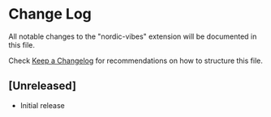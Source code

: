 # Change Log

All notable changes to the "nordic-vibes" extension will be documented in this file.

Check [Keep a Changelog](http://keepachangelog.com/) for recommendations on how to structure this file.

## [Unreleased]

- Initial release
